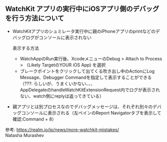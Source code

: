 WatchKit アプリの実行中にiOSアプリ側のデバッグを行う方法について
---

* WatchKitアプリのシュミレータ実行中に親のiPhoneアプリのprintなどのデバッグログがコンソールに表示されない  

  表示する方法
  * WatchAppのRun実行後、XcodeメニューのDebug > Attach to Process > （Likely TargetのYOUR iOS App) を選択
  * ブレークポイントをクリックして出てくる吹き出し中のActionにLog Message、Debugger Commandを指定して表示することができる  
  （???: らしいが、うまくいかない、、、  
  AppDelegateのhandleWatchKitExtensionRequest内でログが表示されない、watch側にreplyは返ってきている）
* 親アプリとは別プロセスなのでデバッグメッセージは、それぞれ別々のデバッグコンソールに表示される（左ペインのReport Navigatorタブを表示して確認:Command + 8）

参考:
https://realm.io/jp/news/more-watchkit-mistakes/  
Natasha Murashev
